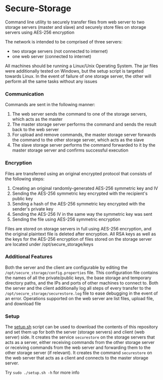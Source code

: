 # Secure-Storage
Command line utility to securely transfer files from web server to two storage servers (master and slave) and securely store files on storage servers using AES-256 encryption  

The network is intended to be comprised of three servers:
- two storage servers (not connected to internet)
- one web server (connected to internet)  

All machines should be running a Linux/Unix Operating System. The jar files were additionally tested on Windows, but the setup script is targeted towards Linux.
In the event of failure of one storage server, the other will perform all the same tasks without any issues  

### Communication

Commands are sent in the following manner:
1. The web server sends the command to one of the storage servers, which acts as the master
2. The master storage server performs the command and sends the result back to the web server
3. For upload and remove commands, the master storage server forwards the command to the other storage server, which acts as the slave
4. The slave storage server performs the command forwarded to it by the master storage server and confirms successful execution  

### Encryption

Files are transferred using an original encrypted protocol that consists of the following steps:
1. Creating an original randomly-generated AES-256 symmetric key and IV
2. Sending the AES-256 symmetric key encrypted with the recipient's public key
3. Sending a hash of the AES-256 symmetric key encrypted with the sender's private key
4. Sending the AES-256 IV in the same way the symmetric key was sent
5. Sending the file using AES-256 symmetric encryption  

Files are stored on storage servers in full using AES-256 encryption, and the original plaintext file is deleted after encryption.
All RSA keys as well as the keys for the AES-256 encryption of files stored on the storage server are located under /opt/secure_storage/keys  

### Additional Features

Both the server and the client are configurable by editing the ```/opt/secure_storage/config.properties``` file. This configuration file contains the names of all the private/public keys, the base storage and temporary directory paths, and the IPs and ports of other machines to connect to. Both the server and the client additionally log all steps of every transfer to the ```/opt/secure_storage/securestore.log``` file to ease debugging in the event of an error.
Operations supported on the web server are list files, upload file, and download file  

### Setup

The [setup.sh](/setup.sh) script can be used to download the contents of this repository and set them up for both the server (storage servers) and client (web server) side.
It creates the service ```securestore``` on the storage servers that acts as a server, either receiving commands from the other storage server or receiving commands from the web server and forwarding them to the other storage server (if relevant).
It creates the command ```securestore``` on the web server that acts as a client and connects to the master storage server.  

Try ```sudo ./setup.sh -h``` for more info
